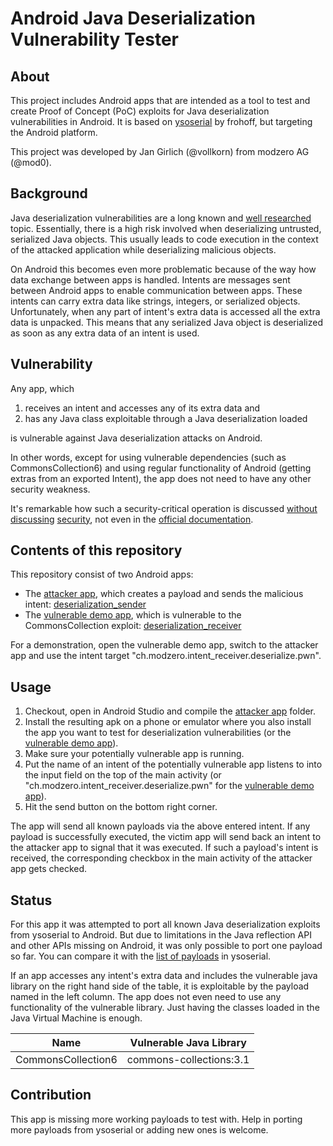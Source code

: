# Android Java Deserialization Vulnerability Tester

## About

This project includes Android apps that are intended as a tool to test and create Proof of Concept (PoC) exploits for Java deserialization vulnerabilities in Android. It is based on [ysoserial](https://github.com/frohoff/ysoserial) by frohoff, but targeting the Android platform.

This project was developed by Jan Girlich (@vollkorn) from modzero AG (@mod0).

## Background

Java deserialization vulnerabilities are a long known and [well researched](https://github.com/GrrrDog/Java-Deserialization-Cheat-Sheet) topic. Essentially, there is a high risk involved when deserializing untrusted, serialized Java objects. This usually leads to code execution in the context of the attacked application while deserializing malicious objects.

On Android this becomes even more problematic because of the way how data exchange between apps is handled. Intents are messages sent between Android apps to enable communication between apps. These intents can carry extra data like strings, integers, or serialized objects. Unfortunately, when any part of intent's extra data is accessed all the extra data is unpacked. This means that any serialized Java object is deserialized as soon as any extra data of an intent is used.

## Vulnerability

Any app, which

1. receives an intent and accesses any of its extra data and
1. has any Java class exploitable through a Java deserialization loaded

is vulnerable against Java deserialization attacks on Android.

In other words, except for using vulnerable dependencies (such as CommonsCollection6) and using regular functionality of Android (getting extras from an exported Intent), the app does not need to have any other security weakness.

It's remarkable how such a security-critical operation is discussed [without](https://stackoverflow.com/questions/2139134/how-to-send-an-object-from-one-android-activity-to-another-using-intents) [discussing](https://stackoverflow.com/questions/4233873/how-do-i-get-extra-data-from-intent-on-android) [security](https://stackoverflow.com/questions/2736389/how-to-pass-an-object-from-one-activity-to-another-on-android), not even in the [official documentation](https://developer.android.com/reference/android/content/Intent.html#getExtras()).

## Contents of this repository

This repository consist of two Android apps:

* The [attacker app](deserialization_sender/), which creates a payload and sends the malicious intent: [deserialization_sender](deserialization_sender/)
* The [vulnerable demo app](deserialization_receiver/), which is vulnerable to the CommonsCollection exploit: [deserialization_receiver](deserialization_receiver/)

For a demonstration, open the vulnerable demo app, switch to the attacker app and use the intent target "ch.modzero.intent_receiver.deserialize.pwn".

## Usage

1. Checkout, open in Android Studio and compile the [attacker app](deserialization_sender/) folder.
1. Install the resulting apk on a phone or emulator where you also install the app you want to test for deserialization vulnerabilities (or the [vulnerable demo app](deserialization_receiver/)).
1. Make sure your potentially vulnerable app is running.
1. Put the name of an intent of the potentially vulnerable app listens to into the input field on the top of the main activity (or "ch.modzero.intent_receiver.deserialize.pwn" for the [vulnerable demo app](deserialization_receiver/)).
1. Hit the send button on the bottom right corner.

The app will send all known payloads via the above entered intent. If any payload is successfully executed, the victim app will send back an intent to the attacker app to signal that it was executed. If such a payload's intent is received, the corresponding checkbox in the main activity of the attacker app gets checked.


## Status

For this app it was attempted to port all known Java deserialization exploits from ysoserial to Android. But due to limitations in the Java reflection API and other APIs missing on Android, it was only possible to port one payload so far. You can compare it with the [list of payloads](https://github.com/frohoff/ysoserial#usage) in ysoserial.

If an app accesses any intent's extra data and includes the vulnerable java library on the right hand side of the table, it is exploitable by the payload named in the left column. The app does not even need to use any functionality of the vulnerable library. Just having the classes loaded in the Java Virtual Machine is enough.

| Name | Vulnerable Java Library |
| ---- | ----------------------- |
| CommonsCollection6 | commons-collections:3.1 |

## Contribution

This app is missing more working payloads to test with. Help in porting more payloads from ysoserial or adding new ones is welcome.
